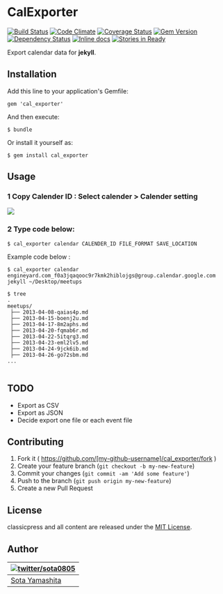 
# CalExporter

[![Build Status](https://travis-ci.org/sota0805/cal_exporter.svg)](https://travis-ci.org/sota0805/cal_exporter)
[![Code Climate](https://codeclimate.com/github/sota0805/cal_exporter.png)](https://codeclimate.com/github/sota0805/cal_exporter)
[![Coverage Status](https://coveralls.io/repos/sota0805/cal_exporter/badge.png)](https://coveralls.io/r/sota0805/cal_exporter)
[![Gem Version](https://badge.fury.io/rb/cal_exporter.svg)](http://badge.fury.io/rb/cal_exporter)
[![Dependency Status](https://gemnasium.com/sota0805/cal_exporter.svg)](https://gemnasium.com/sota0805/cal_exporter)
[![Inline docs](http://inch-ci.org/github/sota0805/cal_exporter.png)](http://inch-ci.org/github/sota0805/cal_exporter)
[![Stories in Ready](https://badge.waffle.io/sota0805/cal_exporter.png?label=ready&title=Ready)](https://waffle.io/sota0805/cal_exporter)



Export calendar data for **jekyll**.

## Installation

Add this line to your application's Gemfile:

    gem 'cal_exporter'

And then execute:

    $ bundle

Or install it yourself as:

    $ gem install cal_exporter

## Usage

### 1 Copy Calender ID : Select calender > Calender setting 

![](https://dl.dropboxusercontent.com/u/74344418/github-image/cal_expoter.png)

### 2 Type code below:

```
$ cal_exporter calendar CALENDER_ID FILE_FORMAT SAVE_LOCATION 
```

Example code below :

```
$ cal_exporter calendar engineyard.com_f0a3jqaqooc9r7kmk2hiblojgs@group.calendar.google.com jekyll ~/Desktop/meetups

$ tree
.
meetups/
 ├── 2013-04-08-qaias4p.md
 ├── 2013-04-15-boenj2u.md
 ├── 2013-04-17-8m2aphs.md
 ├── 2013-04-20-fqmab6r.md
 ├── 2013-04-22-5itqrg3.md
 ├── 2013-04-23-eml2lv5.md
 ├── 2013-04-24-9jck6ib.md
 ├── 2013-04-26-go72sbm.md
...
 
```




## TODO

- Export as CSV
- Export as JSON
- Decide export one file or each event file

## Contributing

1. Fork it ( https://github.com/[my-github-username]/cal_exporter/fork )
2. Create your feature branch (`git checkout -b my-new-feature`)
3. Commit your changes (`git commit -am 'Add some feature'`)
4. Push to the branch (`git push origin my-new-feature`)
5. Create a new Pull Request


## License

classicpress and all content are released under the [MIT License](LICENSE).

## Author

| [![twitter/sota0805](http://2.gravatar.com/avatar/1819ffcc36875ddbf8df81532d832a2b?s=70)](http://twitter.com/sota0805 "Follow @sota0805 on Twitter") |
|---|
| [Sota Yamashita](http://sota0805.github.io/) |
